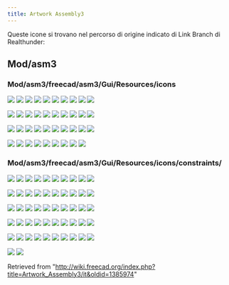 ```yaml
---
title: Artwork Assembly3
---
```

Queste icone si trovano nel percorso di origine indicato di Link Branch di Realthunder:

## Mod/asm3

### Mod/asm3/freecad/asm3/Gui/Resources/icons

![](/images/Assembly_Add_New_Part.svg)
![](/images/Assembly_Add_Origin.svg)
![](/images/Assembly_Add_Placement.svg)
![](/images/Assembly_Add_Workplane.svg)
![](/images/Assembly_Add_WorkplaneXZ.svg)
![](/images/Assembly_Add_WorkplaneZY.svg)
![](/images/Assembly_Assembly_Constraints_Tree.svg)
![](/images/Assembly_Assembly_Create_New.svg)
![](/images/Assembly_Assembly_Element_Tree.svg)
![](/images/Assembly_Assembly_Element.svg)

![](/images/Assembly_Assembly_ElementDetached.svg)
![](/images/Assembly_Assembly_Frozen_Tree.svg)
![](/images/Assembly_Assembly_Part_Tree.svg)
![](/images/Assembly_Assembly_Relation_Tree.svg)
![](/images/Assembly_Assembly_Tree.svg)
![](/images/Assembly_AutoElementVis.svg)
![](/images/Assembly_AutoFixElement.svg)
![](/images/Assembly_AutoRecompute.svg)
![](/images/Assembly_AxialMove.svg)
![](/images/Assembly_ConstraintMultiply.svg)

![](/images/Assembly_Disabled.svg)
![](/images/Assembly_GotoRelation.svg)
![](/images/Assembly_Import.svg)
![](/images/Assembly_ImportMulti.svg)
![](/images/Assembly_LockMover.svg)
![](/images/Assembly_Move.svg)
![](/images/Assembly_New_Assembly.svg)
![](/images/Assembly_New_Element.svg)
![](/images/Assembly_New_Group.svg)
![](/images/Assembly_QuickMove.svg)

![](/images/Assembly_QuickSolve.svg)
![](/images/Assembly_ShowElementCS.svg)
![](/images/Assembly_SmartRecompute.svg)
![](/images/Assembly_TogglePartVisibility.svg)
![](/images/Assembly_Trace.svg)
![](/images/Assembly_TreeItemDown.svg)
![](/images/Assembly_TreeItemUp.svg)
![](/images/Assembly_Workplane.svg)
![](/images/Assembly3_workbench_icon.svg)

### Mod/asm3/freecad/asm3/Gui/Resources/icons/constraints/

![](/images/Assembly_ConstraintAlignment.svg)
![](/images/Assembly_ConstraintAngle.svg)
![](/images/Assembly_ConstraintArcLineTangent.svg)
![](/images/Assembly_ConstraintAttachment.svg)
![](/images/Assembly_ConstraintAttachmentOffset.svg)
![](/images/Assembly_ConstraintAxial.svg)
![](/images/Assembly_ConstraintBidirectional.svg)
![](/images/Assembly_ConstraintCoincidence.svg)
![](/images/Assembly_ConstraintColinear.svg)
![](/images/Assembly_ConstraintDiameter.svg)

![](/images/Assembly_ConstraintDistance.svg)
![](/images/Assembly_ConstraintEqual.svg)
![](/images/Assembly_ConstraintEqualAngle.svg)
![](/images/Assembly_ConstraintEqualLength.svg)
![](/images/Assembly_ConstraintEqualLineArcLength.svg)
![](/images/Assembly_ConstraintEqualPointLineDistance.svg)
![](/images/Assembly_ConstraintEqualRadius.svg)
![](/images/Assembly_ConstraintGeneral.svg)
![](/images/Assembly_ConstraintLengthDifference.svg)
![](/images/Assembly_ConstraintLengthEqualPointLineDistance.svg)

![](/images/Assembly_ConstraintLengthRatio.svg)
![](/images/Assembly_ConstraintLineHorizontal.svg)
![](/images/Assembly_ConstraintLineLength.svg)
![](/images/Assembly_ConstraintLineVertical.svg)
![](/images/Assembly_ConstraintLock.svg)
![](/images/Assembly_ConstraintMidPoint.svg)
![](/images/Assembly_ConstraintMore.svg)
![](/images/Assembly_ConstraintMultiParallel.svg)
![](/images/Assembly_ConstraintOrientation.svg)
![](/images/Assembly_ConstraintParallel.svg)

![](/images/Assembly_ConstraintPerpendicular.svg)
![](/images/Assembly_ConstraintPointCoincident.svg)
![](/images/Assembly_ConstraintPointDistance.svg)
![](/images/Assembly_ConstraintPointInPlane.svg)
![](/images/Assembly_ConstraintPointLineDistance.svg)
![](/images/Assembly_ConstraintPointOnCircle.svg)
![](/images/Assembly_ConstraintPointOnLine.svg)
![](/images/Assembly_ConstraintPointPlaneDistance.svg)
![](/images/Assembly_ConstraintPointsDistance.svg)
![](/images/Assembly_ConstraintPointsHorizontal.svg)

![](/images/Assembly_ConstraintPointsProjectDistance.svg)
![](/images/Assembly_ConstraintPointsSymmetric.svg)
![](/images/Assembly_ConstraintPointsVertical.svg)
![](/images/Assembly_ConstraintSketchPlane.svg)
![](/images/Assembly_ConstraintSymmetric.svg)
![](/images/Assembly_ConstraintSymmetricLine.svg)
![](/images/Assembly_ConstraintUnidirectional1.svg)
![](/images/Assembly_ConstraintUnidirectional2.svg)
![](/images/Assembly_MeasureAngle.svg)
![](/images/Assembly_MeasurePointDistance.svg)

![](/images/Assembly_MeasurePointLineDistance.svg)
![](/images/Assembly_MeasurePointPlaneDistance.svg)

Retrieved from "<http://wiki.freecad.org/index.php?title=Artwork_Assembly3/it&oldid=1385974>"